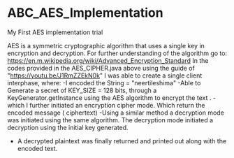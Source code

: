 # ABC_AES_Implementation
My First AES implementation trial

  AES is a symmetric cryptographic algorithm that uses a single key
in encryption and decryption.
For further understanding of the algorithm go to: https://en.m.wikipedia.org/wiki/Advanced_Encryption_Standard
 In the codes provided in the AES_CIPHER.java above using the guide of "https://youtu.be/J1RmZZEkN0k"
I was able to create a single client interphase, where:
-I encoded the String = "neertileshima"
-Able to Generate a secret of KEY_SIZE = 128 bits, through a KeyGenerator.getInstance using the AES algorithm to encrypt the text . 
-which I further initiated an encryption cipher mode. Which return the encoded message ( ciphertext)
-Using a similar method a decryption mode was initiated using the same algorithm.
 The decryption mode initiated a decryption using the initial key generated.
- A decrypted plaintext was finally returned and printed out along with the encoded text.

